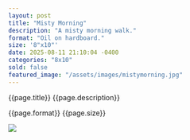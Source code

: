 ```yaml
---
layout: post
title: "Misty Morning"
description: "A misty morning walk."
format: "Oil on hardboard."
size: '8"x10"'
date: 2025-08-11 21:10:04 -0400
categories: "8x10"
sold: false
featured_image: "/assets/images/mistymorning.jpg"
---
```


{{page.title}} {{page.description}}

{{page.format}} {{page.size}}

<div class="frame-gold frame-gold--mat">
  <img class="postimage" src="{{page.featured_image}}">
</div>
